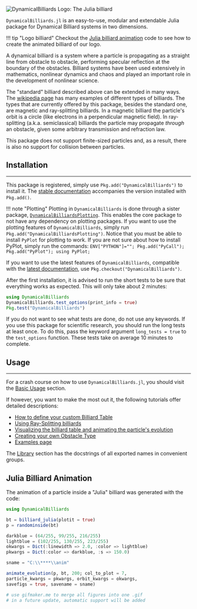 ![DynamicalBilliards Logo: The Julia billiard](http://i.imgur.com/NKgzYrt.gif)

`DynamicalBilliards.jl` is an easy-to-use, modular and extendable Julia package for
Dynamical Billiard systems in two dimensions.

!!! tip "Logo billiard"
    Checkout the [Julia billiard animation](#julia-billiard-animation)
    code to see how to create the animated billiard of our logo.

A dynamical billiard is a system where a particle is propagating as a straight line from obstacle to obstacle, performing specular reflection at the boundary of the obstacles. Billiard systems have been used extensively in mathematics, nonlinear dynamics and chaos and played an important role in the development of nonlinear science.

The "standard" billiard described above can be extended in many ways. The [wikipedia page](https://en.wikipedia.org/wiki/Dynamical_billiards) has many examples of different types of billiards. The types that are currently offered by this package, besides the standard one, are magnetic and ray-splitting billiards. In a magnetic billiard the particle's orbit is a circle (like electrons in a perpendicular magnetic field). In ray-splitting (a.k.a. semiclassical) billiards the particle may propagate *through* an obstacle, given some arbitrary transmission and refraction law.

This package does not support finite-sized particles and, as a result, there is
also no support for collision between particles.

## Installation

---

This package is registered, simply use `Pkg.add("DynamicalBilliards")` to install it.
The [stable documentation](https://datseris.github.io/DynamicalBilliards.jl/stable/) accompanies the version installed with `Pkg.add()`.

!!! note "Plotting"
  Plotting in `DynamicalBilliards` is done through a sister package, [`DynamicalBilliardsPlotting`](https://github.com/Datseris/DynamicalBilliardsPlotting.jl). This enables the core package to not have any dependency on plotting packages. If you want to use the plotting features of `DynamicalBilliards`, simply run `Pkg.add("DynamicalBilliardsPlotting")`. Notice that you must be able to install `PyPlot` for plotting to work. If you are not sure about how to install PyPlot,
  simply run the commands:
  `ENV["PYTHON"]=""; Pkg.add("PyCall"); Pkg.add("PyPlot"); using PyPlot;`

If you want to use the
latest features of `DynamicalBilliards`, compatible with the [latest documentation](https://datseris.github.io/DynamicalBilliards.jl/latest/), use `Pkg.checkout("DynamicalBilliards")`.

After the first installation, it is advised to run the short tests to be sure that
everything works as expected. This will only take about 2 minutes:
```julia
using DynamicalBilliards
DynamicalBilliards.test_options(print_info = true)
Pkg.test("DynamicalBilliards")
```
If you do not want to see what tests are done, do not use any keywords.
If you use this package for scientific research, you should run the long tests at least once.
To do this, pass the keyword argument `long_tests = true` to the `test_options` function.
These tests take on average 10 minutes to complete.

## Usage

---

For a crash course on how to use `DynamicalBilliards.jl`, you should visit the [Basic Usage](/basic/basic_usage) section.

If however, you want to make the most out it, the following tutorials offer detailed descriptions:
- [How to define your custom Billiard Table](/tutorials/billiard_table)
- [Using Ray-Splitting billiards](/tutorials/ray-splitting)
- [Visualizing the billiard table and animating the particle's evolution](/tutorials/visualizing)
- [Creating your own Obstacle Type](/tutorials/own_obstacle)
- [Examples page](/tutorials/examples)

The [Library](/basic/library) section has the docstrings of all exported names in convenient groups.

## Julia Billiard Animation
The animation of a particle inside a "Julia" billiard was generated with the code:
```julia
using DynamicalBilliards

bt = billiard_julia(plotit = true)
p = randominside(bt)

darkblue = (64/255, 99/255, 216/255)
lightblue = (102/255, 130/255, 223/255)
okwargs = Dict(:linewidth => 2.0, :color => lightblue)
pkwargs = Dict(:color => darkblue, :s => 150.0)

sname = "C:\\****\\anim"

animate_evolution(p, bt, 200; col_to_plot = 7,
particle_kwargs = pkwargs, orbit_kwargs = okwargs,
savefigs = true, savename = sname)

# use gifmaker.me to merge all figures into one .gif
# in a future update, automatic support will be added
```
